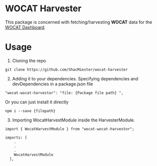 # WOCAT Harvester

This package is concerned with fetching/harvesting **WOCAT** data for the [WOCAT Dashboard](https://explorer.wocat.net/).

# Usage

1. Cloning the repo
```
git clone https://github.com/ShacMiester/wocat-harvester
```
2. Adding it to your dependencies.
Specifying dependencies and devDependencies in a package.json file
```
"wocat-wocat-harvestor": "file: {Package file path} ",
```
Or you can just install it directly
```
npm i --save {filepath}
```
3. Importing WocatHarvestModule inside the HarvesterModule.
```
import { WocatHarvestModule } from "wocat-wocat-harvestor";

imports: [
    .
    .
    .
    WocatHarvestModule
  ],
```




